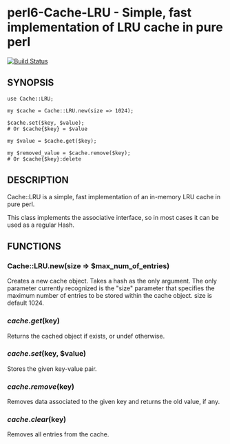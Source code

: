 # perl6-Cache-LRU - Simple, fast implementation of LRU cache in pure perl

[![Build Status](https://travis-ci.org/fayland/perl6-Cache-LRU.svg?branch=master)](https://travis-ci.org/fayland/perl6-Cache-LRU)

## SYNOPSIS

```
use Cache::LRU;

my $cache = Cache::LRU.new(size => 1024);

$cache.set($key, $value);
# Or $cache{$key} = $value

my $value = $cache.get($key);

my $removed_value = $cache.remove($key);
# Or $cache{$key}:delete

```

## DESCRIPTION

Cache::LRU is a simple, fast implementation of an in-memory LRU cache in
pure perl.

This class implements the associative interface, so in most cases it can
be used as a regular Hash.

## FUNCTIONS

### Cache::LRU.new(size => $max_num_of_entries)
Creates a new cache object. Takes a hash as the only argument. The only
parameter currently recognized is the "size" parameter that specifies
the maximum number of entries to be stored within the cache object.
size is default 1024.

### $cache.get($key)
Returns the cached object if exists, or undef otherwise.

### $cache.set($key, $value)
Stores the given key-value pair.

### $cache.remove($key)
Removes data associated to the given key and returns the old value, if
any.

### $cache.clear($key)
Removes all entries from the cache.
